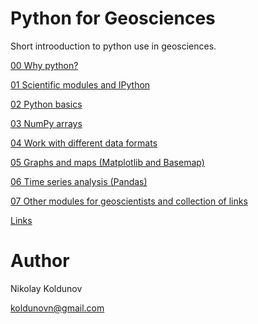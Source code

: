 Python for Geosciences
======================

Short introoduction to python use in geosciences. 

[00 Why python?](http://nbviewer.ipython.org/urls/raw.github.com/koldunovn/python_for_geosciences/master/00%2520-%2520Why%2520Python.ipynb)

[01 Scientific modules and IPython](http://nbviewer.ipython.org/urls/raw.github.com/koldunovn/python_for_geosciences/master/01%2520-%2520Scientific%2520modules%2520and%2520IPython.ipynb)

[02 Python basics](http://nbviewer.ipython.org/urls/raw.github.com/koldunovn/python_for_geosciences/master/02%2520-%2520Python%2520basics.ipynb)

[03 NumPy arrays](http://nbviewer.ipython.org/urls/raw.github.com/koldunovn/python_for_geosciences/master/03%2520-%2520NumPy%2520arrays.ipynb)

[04 Work with different data formats](http://nbviewer.ipython.org/urls/raw.github.com/koldunovn/python_for_geosciences/master/04%2520-%2520Work%2520with%2520different%2520data%2520formats.ipynb)

[05 Graphs and maps (Matplotlib and Basemap)](http://nbviewer.ipython.org/urls/raw.github.com/koldunovn/python_for_geosciences/master/05%2520-%2520Graphs%2520and%2520maps%2520%2528Matplotlib%2520and%2520Basemap%2529.ipynb)

[06 Time series analysis (Pandas)](http://nbviewer.ipython.org/urls/raw.github.com/koldunovn/python_for_geosciences/master/06%2520-%2520Time%2520series%2520analysis%2520%2528Pandas%2529.ipynb)

[07 Other modules for geoscientists and collection of links](http://nbviewer.ipython.org/urls/raw.github.com/koldunovn/python_for_geosciences/master/07%2520-%2520Other%2520modules%2520for%2520geoscientists.ipynb)

[Links](http://nbviewer.ipython.org/urls/raw.github.com/koldunovn/python_for_geosciences/master/Links.ipynb)

Author
========
Nikolay Koldunov

koldunovn@gmail.com
